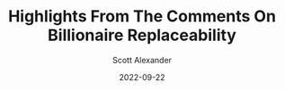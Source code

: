 ---
layout: podcast
title: "Highlights From The Comments On Billionaire Replaceability"
author: Scott Alexander
description: https://astralcodexten.substack.com/p/highlights-from-the-comments-on-billionaire
date: 2022-09-22
length: 8235982
duration: 2059
guid: highlights-from-the-comments-on-billionaire
---